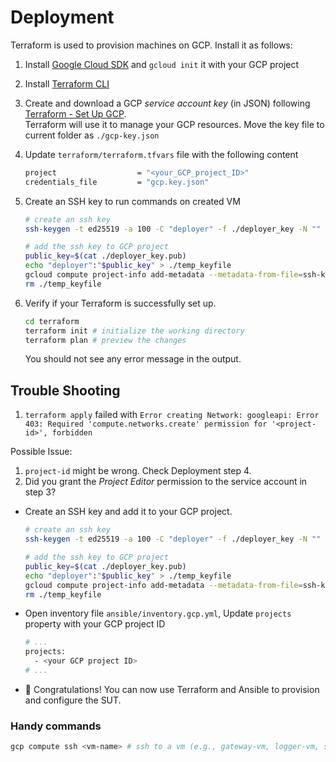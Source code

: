 # Deployment

Terraform is used to provision machines on GCP.
Install it as follows:

1. Install [Google Cloud SDK](https://cloud.google.com/sdk/docs/install) and `gcloud init` it with your GCP project

2. Install [Terraform CLI](https://learn.hashicorp.com/tutorials/terraform/install-cli?in=terraform/gcp-get-started)

3. Create and download a GCP _service account key_ (in JSON) following [Terraform - Set Up GCP](https://learn.hashicorp.com/tutorials/terraform/google-cloud-platform-build?in=terraform/gcp-get-started).\
   Terraform will use it to manage your GCP resources. Move the key file to current folder as `./gcp-key.json`

4. Update `terraform/terraform.tfvars` file with the following content

   ```bash
   project                  = "<your_GCP_project_ID>"
   credentials_file         = "gcp.key.json"
   ```

5. Create an SSH key to run commands on created VM

   ```bash
   # create an ssh key
   ssh-keygen -t ed25519 -a 100 -C "deployer" -f ./deployer_key -N ""

   # add the ssh key to GCP project
   public_key=$(cat ./deployer_key.pub)
   echo "deployer":"$public_key" > ./temp_keyfile
   gcloud compute project-info add-metadata --metadata-from-file=ssh-keys=./temp_keyfile
   rm ./temp_keyfile
   ```

6. Verify if your Terraform is successfully set up.

   ```bash
   cd terraform
   terraform init # initialize the working directory
   terraform plan # preview the changes
   ```

   You should not see any error message in the output.

## Trouble Shooting

1. `terraform apply` failed with `Error creating Network: googleapi: Error 403: Required 'compute.networks.create' permission for '<project-id>', forbidden`

Possible Issue:

1. `project-id` might be wrong. Check Deployment step 4.
2. Did you grant the _Project Editor_ permission to the service account in step 3?

- Create an SSH key and add it to your GCP project.

  ```bash
  # create an ssh key
  ssh-keygen -t ed25519 -a 100 -C "deployer" -f ./deployer_key -N ""

  # add the ssh key to GCP project
  public_key=$(cat ./deployer_key.pub)
  echo "deployer":"$public_key" > ./temp_keyfile
  gcloud compute project-info add-metadata --metadata-from-file=ssh-keys=./temp_keyfile
  rm ./temp_keyfile
  ```

- Open inventory file `ansible/inventory.gcp.yml`, Update `projects` property with your GCP project ID

  ```bash
  # ...
  projects:
    - <your GCP project ID>
  # ...
  ```

- :tada: Congratulations! You can now use Terraform and Ansible to provision and configure the SUT.

### Handy commands

```bash
gcp compute ssh <vm-name> # ssh to a vm (e.g., gateway-vm, logger-vm, sacrificial-vm)
```

